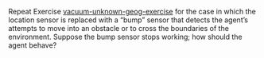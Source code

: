 Repeat Exercise <a class="exerciseRef" id="exerciseref" href="{{ site.baseurl }}/agents-exercises/ex_13/">vacuum-unknown-geog-exercise</a> for the case in
which the location sensor is replaced with a “bump” sensor that detects
the agent’s attempts to move into an obstacle or to cross the boundaries
of the environment. Suppose the bump sensor stops working; how should
the agent behave?
